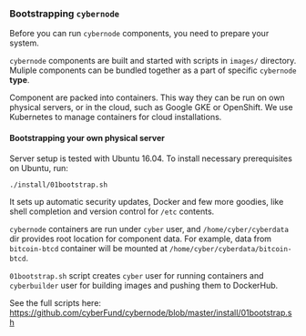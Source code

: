 ### Bootstrapping `cybernode`

Before you can run `cybernode` components, you need to
prepare your system.

`cybernode` components are built and started with scripts
in `images/` directory. Muliple components can be bundled
together as a part of specific `cybernode` **type**.

Component are packed into containers. This way they can be
run on own physical servers, or in the cloud, such as
Google GKE or OpenShift. We use Kubernetes to manage
containers for cloud installations.

#### Bootstrapping your own physical server

Server setup is tested with Ubuntu 16.04. To install
necessary prerequisites on Ubuntu, run:

    ./install/01bootstrap.sh

It sets up automatic security updates, Docker and few more
goodies, like shell completion and version control for
`/etc` contents.

`cybernode` containers are run under `cyber` user, and
`/home/cyber/cyberdata`  dir provides root location for
component data. For example, data from `bitcoin-btcd`
container will be mounted at `/home/cyber/cyberdata/bitcoin-btcd`.

`01bootstrap.sh` script creates `cyber` user for running
containers and `cyberbuilder` user for building images and
pushing them to DockerHub.

See the full scripts here:
https://github.com/cyberFund/cybernode/blob/master/install/01bootstrap.sh
